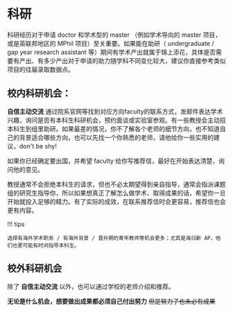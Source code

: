 # 科研

科研经历对于申请 doctor 和学术型的 master （例如学术导向的 master 项目，或是英联邦地区的 MPhil 项目）至关重要。如果能在助研（ undergraduate / gap year research assistant  等）期间有学术产出就属于锦上添花，具体是否需要有产出、有多少产出对于申请的助力随学科不同变化较大，建议你直接参考类似项目的往届录取数据点。

## 校内科研机会：

**自信主动交流** 通过院系官网等找到对应方向faculty的联系方式，发邮件表达学术兴趣，询问是否有本科生科研机会，预约面谈或实验室参观。有一些教授会主动招本科生到组里助研。如果最差的情况，你不了解各个老师的细节方向，也不知道自己的背景适合哪些方向，也可以先找一个你熟悉的老师，请他给你一些实用的建议，don't be shy!

如果你已经确定要出国，并希望 faculty 给你写推荐信，最好在开始表达清楚，询问他的意见。

教授通常不会拒绝本科生的请求，但也不必太期望得到亲自指导，通常会指派课题组的研究生指导你，所以如果想真正了解怎么做学术、取得成果的话，希望你一旦开始就投入足够的精力。有了实际的成效，在联系推荐信时会更容易，推荐信也会更有内容。

!!! tips

    选择有海外学术职务 / 有海外背景 / 晋升期的青年教师等机会更多；尤其是海归新 AP，他们也更可能有时间指导本科生。

## 校外科研机会

除了 **自信主动交流** 以外，也可以通过学校的老师介绍和推荐。

**无论是什么机会，想要做出成果都必须自己付出努力** ~~但是努力了也未必有成果~~